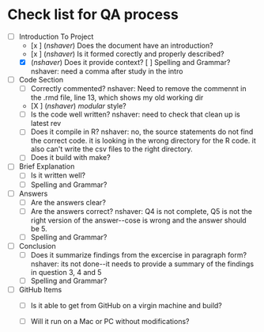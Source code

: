 # Check list for QA process 
- [ ] Introduction To Project
	- [x ] (*nshaver*) Does the document have an introduction?
	- [x ] (*nshaver*) Is it formed corectly and properly described?
	- [x] (*nshaver*) Does it provide context?
	[ ] Spelling and Grammar? nshaver: need a comma after study in the intro
- [ ] Code Section
	- [ ] Correctly commented? nshaver: Need to remove the commennt in the .rmd file, line 13, which shows my old working dir
	- [X ] (*nshaver*) *modular* style?
	- [ ] Is the code well written? nshaver: need to check that clean up is latest rev
	- [ ] Does it compile in R? nshaver: no, the source statements do not find the correct code. it is looking in the wrong directory for the R code. it also can't write the csv files to the right directory.
	- [ ] Does it build with make? 
- [ ] Brief Explanation
	- [ ] Is it written well?
	- [ ] Spelling and Grammar?
- [ ] Answers 
	- [ ] Are the answers clear?
	- [ ] Are the answers correct? nshaver: Q4 is not complete, Q5 is not the right version of the answer--cose is wrong and the answer should be 5.
	- [ ] Spelling and Grammar?
- [ ] Conclusion
	- [ ] Does it summarize findings from the excercise in paragraph form? nshaver: its not done--it needs to provide a summary of the findings in question 3, 4 and 5
	- [ ] Spelling and Grammar?
- [ ] GitHub Items
	- [ ] Is it able to get from GitHub on a virgin machine and build?
	- [ ] Will it run on a Mac or PC without modifications?
	 
